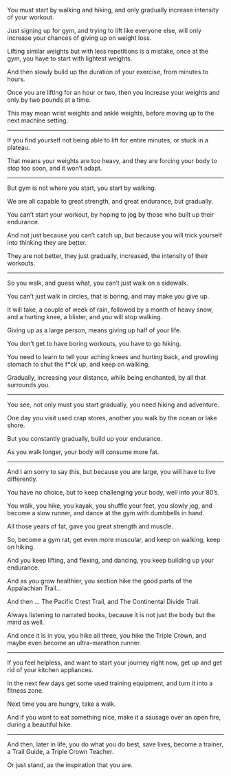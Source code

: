 You must start by walking and hiking,
and only gradually increase intensity of your workout.

Just signing up for gym, and trying to lift like everyone else,
will only increase your chances of giving up on weight loss.

Lifting similar weights but with less repetitions is a mistake,
once at the gym, you have to start with lightest weights.

And then slowly build up the duration of your exercise,
from minutes to hours.

Once you are lifting for an hour or two,
then you  increase your weights and only by two pounds at a time.

This may mean wrist weights and ankle weights,
before moving up to the next machine setting.

---

If you find yourself not being able to lift for entire minutes,
or stuck in a plateau.

That means your weights are too heavy,
and they are forcing your body to stop too soon, and it won’t adapt.

---

But gym is not where you start,
you start by walking.

We are all capable to great strength,
and great endurance, but gradually.

You can’t start your workout,
by hoping to jog by those who built up their endurance.

And not just because you can’t catch up,
but because you will trick yourself into thinking they are better.

They are not better, they just gradually,
increased, the intensity of their workouts.

---

So you walk, and guess what,
you can’t just walk on a sidewalk.

You can’t just walk in circles,
that is boring, and may make you give up.

It will take, a couple of week of rain, followed by a month of heavy snow,
and a hurting knee, a blister, and you will stop walking.

Giving up as a large person,
means giving up half of your life.

You don’t get to have boring workouts,
you have to go hiking.

You need to learn to tell your aching knees and hurting back,
and growling stomach to shut the f*ck up, and keep on walking.

Gradually, increasing your distance,
while being enchanted, by all that surrounds you.

---

You see, not only must you start gradually,
you need hiking and adventure.

One day you visit used crap stores,
another you walk by the ocean or lake shore.

But you constantly gradually,
build up your endurance.

As you walk longer,
your body will consume more fat.

---

And I am sorry to say this, but because you are large,
you will have to live differently.

You have no choice, but to keep challenging your body,
well into your 80’s.

You walk, you hike, you kayak, you shuffle your feet, you slowly jog,
and become a slow runner, and dance at the gym with dumbbells in hand.

All those years of fat,
gave you great strength and muscle.

So, become a gym rat, get even more muscular,
and keep on walking, keep on hiking.

And you keep lifting, and flexing, and dancing,
you keep building up your endurance.

And as you grow healthier,
you section hike the good parts of the Appalachian Trail…

And then … The Pacific Crest Trail,
and The Continental Divide Trail.

Always listening to narrated books,
because it is not just the body but the mind as well.

And once it is in you, you hike all three,
you hike the Triple Crown,  and maybe even become an ultra-marathon runner.

---

If you feel helpless, and want to start your journey right now,
get up and get rid of your kitchen appliances.

In the next few days get some used training equipment,
and turn it into a fitness zone.

Next time you are hungry,
take a walk.

And if you want to eat something nice,
make it a sausage over an open fire, during a beautiful hike.

---

And then, later in life, you do what you do best, save lives,
become a trainer, a Trail Guide, a Triple Crown Teacher.

Or just stand,
as the inspiration that you are.

